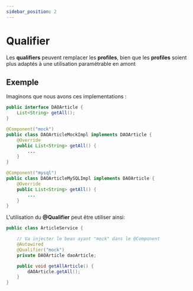 ```yaml
---
sidebar_position: 2
---
```


# Qualifier

Les **qualifiers** peuvent remplacer les **profiles**, bien que les **profiles** soient plus adaptés à une utilisation paramétrable en amont

## Exemple

Imaginons que nous avons ces implementations :

```java
public interface DAOArticle {
    List<String> getAll();
}

@Component("mock")
public class DAOArticleMockImpl implements DAOArticle {
    @Override
    public List<String> getAll() {
        ...
    }
}

@Component("mysql")
public class DAOArticleMySQLImpl implements DAOArticle {
    @Override
    public List<String> getAll() {
        ...
    }
}
```

L'utilisation du **@Qualifier** peut être utiliser ainsi:

```java
public class ArticleService {

    // Va injecter le bean ayant "mock" dans le @Component
    @Autowired
    @Qualifier("mock")
    private DAOArticle daoArticle;

    public void getAllArticle() {
        dAOArticle.getAll();
    }
}
```